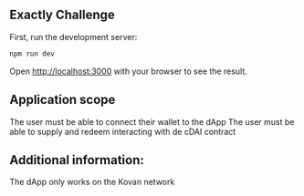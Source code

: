 ## Exactly Challenge

First, run the development server:

```bash
npm run dev
```

Open [http://localhost:3000](http://localhost:3000) with your browser to see the result.

## Application scope

The user must be able to connect their wallet to the dApp
The user must be able to supply and redeem interacting with de cDAI contract

## Additional information:

The dApp only works on the Kovan network
